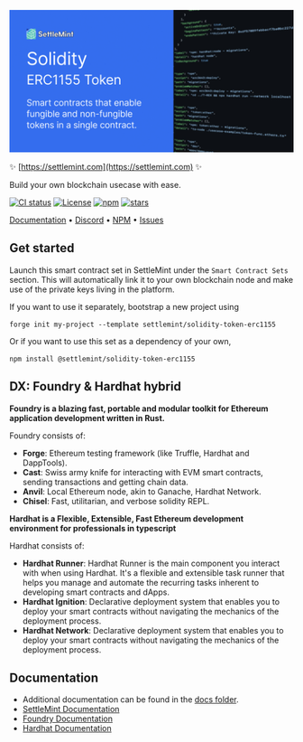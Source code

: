 ![logo](https://github.com/settlemint/solidity-token-erc1155/blob/main/OG_Solidity.jpg)

✨ [https://settlemint.com](https://settlemint.com) ✨

Build your own blockchain usecase with ease.

[![CI status](https://github.com/settlemint/solidity-token-erc1155/actions/workflows/solidity.yml/badge.svg?event=push&branch=main)](https://github.com/settlemint/solidity-token-erc1155/actions?query=branch%3Amain) [![License](https://img.shields.io/npm/l/@settlemint/solidity-token-erc1155)](https://fsl.software) [![npm](https://img.shields.io/npm/dw/@settlemint/solidity-token-erc1155)](https://www.npmjs.com/package/@settlemint/solidity-token-erc1155) [![stars](https://img.shields.io/github/stars/settlemint/solidity-token-erc1155)](https://github.com/settlemint/solidity-token-erc1155)

[Documentation](https://console.settlemint.com/documentation/) • [Discord](https://discord.com/invite/Mt5yqFrey9) • [NPM](https://www.npmjs.com/package/@settlemint/solidity-token-erc1155) • [Issues](https://github.com/settlemint/solidity-token-erc1155/issues)

## Get started

Launch this smart contract set in SettleMint under the `Smart Contract Sets` section. This will automatically link it to your own blockchain node and make use of the private keys living in the platform.

If you want to use it separately, bootstrap a new project using

```shell
forge init my-project --template settlemint/solidity-token-erc1155
```

Or if you want to use this set as a dependency of your own,

```shell
npm install @settlemint/solidity-token-erc1155
```

## DX: Foundry & Hardhat hybrid

**Foundry is a blazing fast, portable and modular toolkit for Ethereum application development written in Rust.**

Foundry consists of:

- **Forge**: Ethereum testing framework (like Truffle, Hardhat and DappTools).
- **Cast**: Swiss army knife for interacting with EVM smart contracts, sending transactions and getting chain data.
- **Anvil**: Local Ethereum node, akin to Ganache, Hardhat Network.
- **Chisel**: Fast, utilitarian, and verbose solidity REPL.

**Hardhat is a Flexible, Extensible, Fast Ethereum development environment for professionals in typescript**

Hardhat consists of:

- **Hardhat Runner**: Hardhat Runner is the main component you interact with when using Hardhat. It's a flexible and extensible task runner that helps you manage and automate the recurring tasks inherent to developing smart contracts and dApps.
- **Hardhat Ignition**: Declarative deployment system that enables you to deploy your smart contracts without navigating the mechanics of the deployment process.
- **Hardhat Network**: Declarative deployment system that enables you to deploy your smart contracts without navigating the mechanics of the deployment process.

## Documentation

- Additional documentation can be found in the [docs folder](./docs).
- [SettleMint Documentation](https://console.settlemint.com/documentation/docs/using-platform/integrated-development-environment/)
- [Foundry Documentation](https://book.getfoundry.sh/)
- [Hardhat Documentation](https://hardhat.org/hardhat-runner/docs/getting-started)


